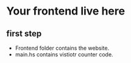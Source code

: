 # Your frontend live here


## first step
- Frontend folder contains the website.
- main.hs contains vistiotr counter code.